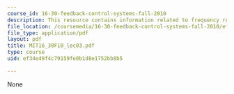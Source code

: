 ```yaml
---
course_id: 16-30-feedback-control-systems-fall-2010
description: This resource contains information related to frequency response methods.
file_location: /coursemedia/16-30-feedback-control-systems-fall-2010/ef34e49f4c79159fe0b1d8e1752bb8b5_MIT16_30F10_lec03.pdf
file_type: application/pdf
layout: pdf
title: MIT16_30F10_lec03.pdf
type: course
uid: ef34e49f4c79159fe0b1d8e1752bb8b5

---
```

None